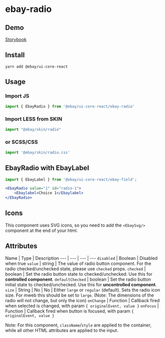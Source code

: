 # ebay-radio

## Demo
[Storybook](https://opensource.ebay.com/ebayui-core-react/main/?path=/story/ebay-radio--default-radio-button)

## Install
```
yarn add @ebay/ui-core-react
```

## Usage

### Import JS
```jsx harmony
import { EbayRadio } from '@ebay/ui-core-react/ebay-radio'
```

### Import LESS from SKIN
```jsx harmony
import "@ebay/skin/radio"
```

### or SCSS/CSS
```jsx harmony
import '@ebay/skin/radio.css'
```

## EbayRadio with EbayLabel
```jsx harmony
import { EbayLabel } from '@ebay/ui-core-react/ebay-field';

<EbayRadio value="1" id="radio-1">
    <Ebaylabel>Choice 1</Ebaylabel>
</EbayRadio>
```

## Icons
This component uses SVG icons, so you need to add the `<EbaySvg/>` component at the end of your html.

## Attributes

Name | Type | Description
--- | --- | --- | ---
`disabled` | Boolean | Disabled when true
`value` | string | The value of radio button component. For the radio checked/unchecked state, please use `checked` props.
`checked` | boolean | Set the radio button state to checked/unchecked. Use this for **controlled component**.
`defaultChecked` | boolean | Set the radio button initial state to checked/unchecked. Use this for **uncontrolled component**.
`size` | String | No | No | Either `large` or `regular` (default). Sets the radio icon size. For mweb this should be set to `large`. (Note: The dimensions of the radio will not change, but only the icon)
`onChange` | Function | Callback fired when selected is changed, with param `{ originalEvent, value }`
`onFocus` | Function | Callback fired when button is focused, with param `{ originalEvent, value }`

Note: For this component, `className`/`style` are applied to the container, while all other HTML attributes are applied to the input.
